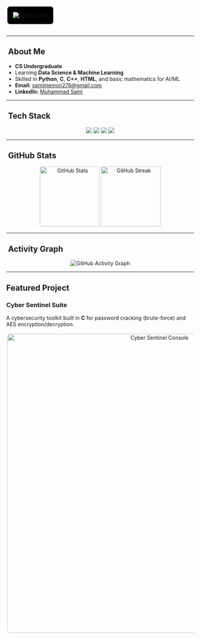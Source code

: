 <!-- Banner with Royal Blue Typing Animation -->
<p align="center" style="background-color:black; border: 3px solid white; padding: 15px; display: inline-block; border-radius: 10px;">
  <img src="https://readme-typing-svg.herokuapp.com?font=Poppins&weight=700&size=26&duration=3000&pause=1000&color=4169E1&center=true&vCenter=true&width=900&lines=Muhammad+Sami;CS+Undergraduate;Data+Science+%26+Machine+Learning+Enthusiast;Python+%7C+C+%7C+C%2B%2B+%7C+HTML" alt="Typing SVG" />
</p>

---

## ​ About Me
- **CS Undergraduate**  
- Learning **Data Science & Machine Learning**  
- Skilled in **Python**, **C**, **C++**, **HTML**, and basic mathematics for AI/ML  
- **Email:** samimemon276@gmail.com  
- **LinkedIn:** [Muhammad Sami](https://www.linkedin.com/in/muhammad-sami-02a509351/)

---

## ​ Tech Stack
<p align="center">
  <img src="https://img.shields.io/badge/Python-3776AB?style=for-the-badge&logo=python&logoColor=white" />
  <img src="https://img.shields.io/badge/C-00599C?style=for-the-badge&logo=c&logoColor=white" />
  <img src="https://img.shields.io/badge/C++-00599C?style=for-the-badge&logo=cplusplus&logoColor=white" />
  <img src="https://img.shields.io/badge/HTML5-E34F26?style=for-the-badge&logo=html5&logoColor=white" />
</p>

---

## ​ GitHub Stats
<p align="center">
  <img src="https://github-readme-stats.vercel.app/api?username=MSamimemon&show_icons=true&theme=radical" alt="GitHub Stats" height="160" />
  <img src="https://github-readme-streak-stats.herokuapp.com/?user=MSamimemon&theme=radical" alt="GitHub Streak" height="160" />
</p>

---

## ​ Activity Graph
<p align="center">
  <img src="https://github-readme-activity-graph.vercel.app/graph?username=MSamimemon&theme=react-dark" alt="GitHub Activity Graph" />
</p>

---

##  Featured Project

### Cyber Sentinel Suite  
A cybersecurity toolkit built in **C** for password cracking (brute-force) and AES encryption/decryption.

<p align="center">
  <img src="2fdf3789e1978f6d5cff7fa9674643d2fdd0990b.png" alt="Cyber Sentinel Console" width="800" style="border: 3px solid white; border-radius: 8px;" />
</p>

